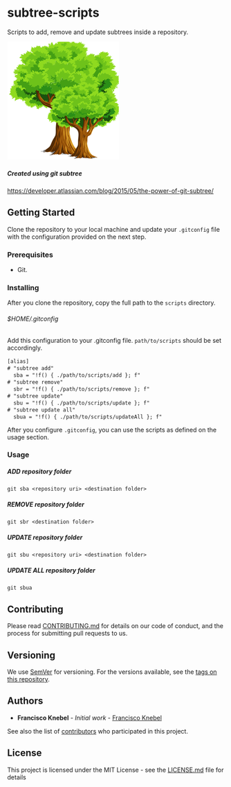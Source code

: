 # subtree-scripts
Scripts to add, remove and update subtrees inside a repository.

![logo.png](logo.png)

##### Created using git subtree
https://developer.atlassian.com/blog/2015/05/the-power-of-git-subtree/

## Getting Started
Clone the repository to your local machine and update your `.gitconfig` file with the configuration provided on the next step.

### Prerequisites
- Git.

### Installing
After you clone the repository, copy the full path to the `scripts` directory.

###### $HOME/.gitconfig

Add this configuration to your .gitconfig file.
`path/to/scripts` should be set accordingly.

```
[alias]
# "subtree add"
  sba = "!f() { ./path/to/scripts/add }; f"
# "subtree remove"
  sbr = "!f() { ./path/to/scripts/remove }; f"
# "subtree update"
  sbu = "!f() { ./path/to/scripts/update }; f"
# "subtree update all"
  sbua = "!f() { ./path/to/scripts/updateAll }; f"
```

After you configure `.gitconfig`, you can use the scripts as defined on the usage section.

### Usage

##### ADD repository folder
```
git sba <repository uri> <destination folder>
```

##### REMOVE repository folder
```
git sbr <destination folder>
```

##### UPDATE repository folder
```
git sbu <repository uri> <destination folder>
```

##### UPDATE ALL repository folder

```
git sbua
```

## Contributing

Please read [CONTRIBUTING.md](CONTRIBUTING.md) for details on our code of conduct, and the process for submitting pull requests to us.

## Versioning

We use [SemVer](http://semver.org/) for versioning. For the versions available, see the [tags on this repository](https://github.com/franciscoknebel/subtree-scripts/tags).

## Authors

* **Francisco Knebel** - *Initial work* - [Francisco Knebel](https://github.com/FranciscoKnebel)

See also the list of [contributors](https://github.com/FranciscoKnebel/subtree-scripts/contributors) who participated in this project.

## License

This project is licensed under the MIT License - see the [LICENSE.md](LICENSE.md) file for details
